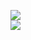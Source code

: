 [![](https://img.shields.io/badge/Made%20With-Github%20Spray-lightgrey.svg?style=for-the-badge&logo=github)](https://github.com/Annihil/github-spray#1779)  
[![](https://i.imgur.com/2DrTn0Z.gif)](https://github.com/Annihil/github-spray)